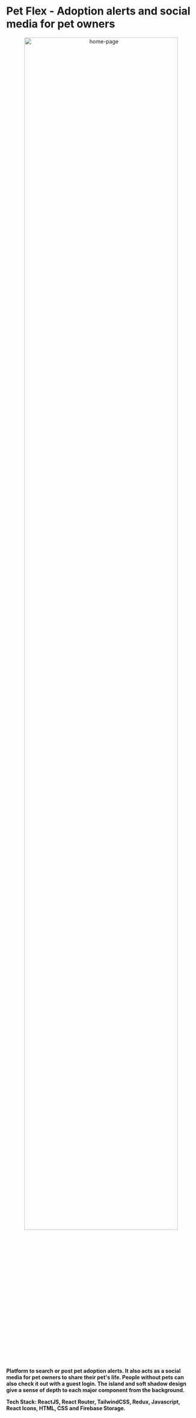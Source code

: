 # Pet Flex - Adoption alerts and social media for pet owners

<div align="center">
    <img width="90%" height="90%" src="https://firebasestorage.googleapis.com/v0/b/github-profile-v1.appspot.com/o/projects%2Fpet-flex%2FScreenshot%202022-12-19%20at%2021-45-04%20Pet%20Flex%20-%20An%20adoption%20and%20social%20media%20platform%20for%20pet%20owners.webp?alt=media&token=b6436941-c974-4173-9e87-104f467affa8" alt="home-page">
</div>

**Platform to search or post pet adoption alerts. It also acts as a social media for pet owners to share their pet's life. People without pets can also check it out with a guest login. The island and soft shadow design give a sense of depth to each major component from the background.**

**Tech Stack: ReactJS, React Router, TailwindCSS, Redux, Javascript, React Icons, HTML, CSS and Firebase Storage.**
